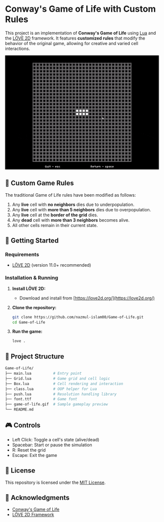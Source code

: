 # Conway's Game of Life with Custom Rules

This project is an implementation of **Conway's Game of Life** using [Lua](https://www.lua.org/) and the [LÖVE 2D](https://love2d.org/) framework. It features **customized rules** that modify the behavior of the original game, allowing for creative and varied cell interactions.

![Game of Life Screenshot](game-of-life.gif)


## 🧠 Custom Game Rules

The traditional Game of Life rules have been modified as follows:

1. Any **live** cell with **no neighbors** dies due to underpopulation.
2. Any **live** cell with **more than 5 neighbors** dies due to overpopulation.
3. Any **live** cell at the **border of the grid** dies.
4. Any **dead** cell with **more than 3 neighbors** becomes alive.
5. All other cells remain in their current state.


## 🚀 Getting Started

### Requirements

- [LÖVE 2D](https://love2d.org/) (version 11.0+ recommended)

### Installation & Running

1. **Install LÖVE 2D:**
   - Download and install from [https://love2d.org/](https://love2d.org/)

2. **Clone the repository:**
   ```bash
   git clone https://github.com/nazmul-islam00/Game-of-Life.git
   cd Game-of-Life

3. **Run the game:**
   ```bash
   love .
   ```

## 📁 Project Structure

```bash
Game-of-Life/
├── main.lua          # Entry point
├── Grid.lua          # Game grid and cell logic
├── Box.lua           # Cell rendering and interaction
├── class.lua         # OOP helper for Lua
├── push.lua          # Resolution handling library
├── font.ttf          # Game font
├── game-of-life.gif  # Sample gameplay preview
└── README.md
```

## 🎮 Controls
- Left Click: Toggle a cell's state (alive/dead)
- Spacebar: Start or pause the simulation
- R: Reset the grid
- Escape: Exit the game

## 🧾 License
This repository is licensed under the [MIT License](LICENSE).

## 🙌 Acknowledgments

- [Conway's Game of Life](https://en.wikipedia.org/wiki/Conway%27s_Game_of_Life)
- [LÖVE 2D Framework](https://love2d.org/)


